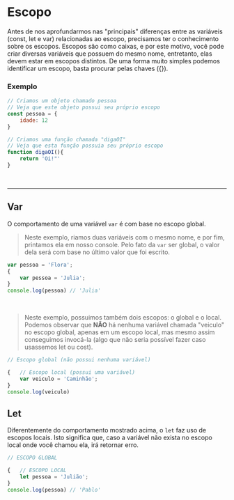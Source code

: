 # Escopo 
Antes de nos aprofundarmos nas "principais" diferenças entre as variáveis (const, let e var) relacionadas ao escopo, precisamos ter o conhecimento sobre os escopos.
Escopos são como caixas, e por este motivo, você pode criar diversas variáveis que possuem do mesmo nome, entretanto, elas devem estar em escopos distintos.
De uma forma muito simples podemos identificar um escopo, basta procurar pelas chaves ({}).

### Exemplo  
```js
// Criamos um objeto chamado pessoa
// Veja que este objeto possui seu próprio escopo
const pessoa = {
    idade: 12
} 

// Criamos uma função chamada "digaOI"
// Veja que esta função possuia seu próprio escopo
function digaOI(){
    return 'Oi!"'
}
```

</br>

___________________________________________________________

## Var
O comportamento de uma variável `var` é com base no escopo global.

> Neste exemplo, riamos duas variáveis com o mesmo nome, e por fim, printamos ela em nosso console. Pelo fato da `var` ser global, o valor dela será com base no último valor que foi escrito.
```js
var pessoa = 'Flora';
{
    var pessoa = 'Julia';
}
console.log(pessoa) // 'Julia'
```

</br>

> Neste exemplo, possuimos também dois escopos: o global e o local. Podemos observar que __NÃO__ há nenhuma variável chamada "veiculo" no escopo global, apenas em um escopo local, mas mesmo assim conseguimos invocá-la (algo que não seria possível fazer caso usassemos let ou cost).
```js
// Escopo global (não possui nenhuma variável)

{   // Escopo local (possui uma variável)
    var veiculo = 'Caminhão';
}
console.log(veiculo)
```



## Let 
Diferentemente do comportamento mostrado acima, o `let` faz uso de escopos locais.
Isto significa que, caso a variável não exista no escopo local onde você chamou ela, irá retornar erro.  
```js
// ESCOPO GLOBAL

{   // ESCOPO LOCAL
    let pessoa = 'Julião';
}
console.log(pessoa) // 'Pablo'
